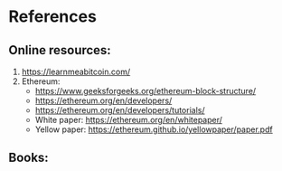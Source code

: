 # References

## Online resources:
1. https://learnmeabitcoin.com/
2. Ethereum:
   - https://www.geeksforgeeks.org/ethereum-block-structure/
   - https://ethereum.org/en/developers/
   - https://ethereum.org/en/developers/tutorials/
   - White paper: https://ethereum.org/en/whitepaper/
   - Yellow paper: https://ethereum.github.io/yellowpaper/paper.pdf

## Books:

